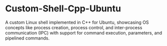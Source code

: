 # Custom-Shell-Cpp-Ubuntu
A custom Linux shell implemented in C++ for Ubuntu, showcasing OS concepts like process creation, process control, and inter-process communication (IPC) with support for command execution, parameters, and pipelined commands.
